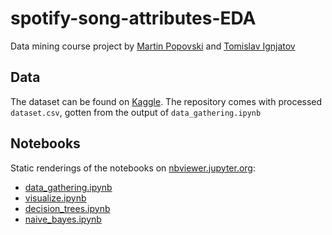 # spotify-song-attributes-EDA
Data mining course project by [Martin Popovski](https://github.com/martinkozle) and [Tomislav Ignjatov](https://github.com/AnixDrone)
## Data
The dataset can be found on [Kaggle](https://www.kaggle.com/theoverman/the-spotify-hit-predictor-dataset).
The repository comes with processed `dataset.csv`, gotten from the output of `data_gathering.ipynb`
## Notebooks
Static renderings of the notebooks on [nbviewer.jupyter.org](https://nbviewer.jupyter.org):  
- [data_gathering.ipynb](https://nbviewer.jupyter.org/github/martinkozle/spotify-song-attributes-EDA/blob/main/data_gathering.ipynb?flush_cache=True)
- [visualize.ipynb](https://nbviewer.jupyter.org/github/martinkozle/spotify-song-attributes-EDA/blob/main/visualize.ipynb?flush_cache=True)
- [decision_trees.ipynb](https://nbviewer.jupyter.org/github/martinkozle/spotify-song-attributes-EDA/blob/main/decision_trees.ipynb?flush_cache=True)
- [naive_bayes.ipynb](https://nbviewer.jupyter.org/github/martinkozle/spotify-song-attributes-EDA/blob/main/naive_bayes.ipynb?flush_cache=True)
